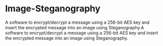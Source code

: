# Image-Steganography
A software to encrypt/decrypt a message using a 256-bit AES key and insert the encrypted message into an image using Steganography.A software to encrypt/decrypt a message using a 256-bit AES key and insert the encrypted message into an image using Steganography.
